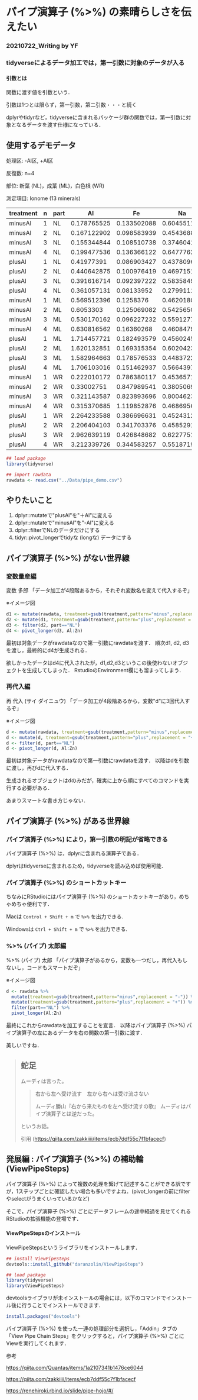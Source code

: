 # パイプ演算子 (%>%) の素晴らしさを伝えたい

### 20210722_Writing by YF



### tidyverseによるデータ加工では，第一引数に対象のデータが入る

#### 引数とは

関数に渡す値を引数という．

引数は1つとは限らず，第一引数，第二引数・・・と続く

dplyrやtidyrなど，tidyverseに含まれるパッケージ群の関数では，第一引数に対象となるデータを渡す仕様になっている．



## 使用するデモデータ

処理区: -Al区, +Al区

反復数: n=4

部位: 新葉 (NL)，成葉 (ML)，白色根 (WR)

測定項目: Ionome (13 minerals)

| treatment | n    | part | Al          | Fe          | Na          | B           | P           | S           | Si          | Ca          | Cu          | K           | Mg          | Mn          | Zn          |
| --------- | ---- | ---- | ----------- | ----------- | ----------- | ----------- | ----------- | ----------- | ----------- | ----------- | ----------- | ----------- | ----------- | ----------- | ----------- |
| minusAl   | 1    | NL   | 0.178765525 | 0.133502088 | 0.604551147 | 0.035487106 | 3.918749999 | 3.2603298   | 0.092385106 | 4.43935116  | 0.006757444 | 9.362802021 | 1.634951748 | 0.593645733 | 0.027605377 |
| minusAl   | 2    | NL   | 0.167122902 | 0.098583939 | 0.454368808 | 0.032142086 | 4.065937965 | 3.04593638  | 0.103160285 | 3.748617645 | 0.006525771 | 10.23924714 | 1.571978261 | 0.506675137 | 0.031023565 |
| minusAl   | 3    | NL   | 0.155344844 | 0.108510738 | 0.374604197 | 0.029527298 | 4.097699658 | 3.505802782 | 0.111835804 | 3.449250946 | 0.007949058 | 11.17415479 | 1.811214748 | 0.438575225 | 0.030577295 |
| minusAl   | 4    | NL   | 0.199477536 | 0.136366122 | 0.647776262 | 0.029597052 | 4.08363422  | 3.304531473 | 0.112292381 | 4.794553315 | 0.006971217 | 10.21903781 | 1.807767003 | 0.601705904 | 0.030181155 |
| plusAl    | 1    | NL   | 0.41977391  | 0.086903427 | 0.437809644 | 0.024433674 | 4.002366642 | 2.473186624 | 0.102601035 | 3.683349098 | 0.005488768 | 8.766010242 | 1.306170309 | 0.71152022  | 0.023408438 |
| plusAl    | 2    | NL   | 0.440642875 | 0.100976419 | 0.46971514  | 0.025592641 | 3.951560765 | 2.558580395 | 0.109863863 | 3.559170854 | 0.007646982 | 8.639570977 | 1.243342421 | 0.711716208 | 0.027322618 |
| plusAl    | 3    | NL   | 0.391616714 | 0.092397222 | 0.583584902 | 0.025075353 | 3.906627198 | 2.759047366 | 0.107993374 | 4.121630563 | 0.00998771  | 9.635240212 | 1.532425754 | 0.840264248 | 0.024825856 |
| plusAl    | 4    | NL   | 0.361057131 | 0.08133952  | 0.279911139 | 0.025564854 | 3.890502844 | 2.677970411 | 0.108204474 | 3.02385587  | 0.005910936 | 10.34682411 | 1.606282754 | 0.614116665 | 0.030304172 |
| minusAl   | 1    | ML   | 0.569512396 | 0.1258376   | 0.462018021 | 0.063658837 | 1.996620121 | 4.409933119 | 0.251927289 | 9.570564499 | 0.0045541   | 3.93976894  | 3.520192896 | 1.415590795 | 0.01130654  |
| minusAl   | 2    | ML   | 0.6053303   | 0.125069082 | 0.542565079 | 0.054419238 | 1.744678413 | 4.067321346 | 0.274179983 | 9.541209696 | 0.005275184 | 4.688973416 | 3.616677555 | 1.189056849 | 0.011284415 |
| minusAl   | 3    | ML   | 0.530170162 | 0.096227232 | 0.559127749 | 0.059328105 | 1.724970873 | 4.641400516 | 0.292301945 | 8.509362488 | 0.009696305 | 5.594338404 | 4.226801851 | 0.930474138 | 0.017694306 |
| minusAl   | 4    | ML   | 0.630816562 | 0.16360268  | 0.46084798  | 0.04808161  | 2.07485005  | 5.464089146 | 0.269266481 | 9.598710734 | 0.005158617 | 4.887123465 | 4.24979672  | 1.1109254   | 0.011823247 |
| plusAl    | 1    | ML   | 1.714457721 | 0.182493579 | 0.456024519 | 0.047108286 | 2.957198081 | 3.751139839 | 0.328420396 | 9.921357168 | 0.004423053 | 4.354563583 | 2.813118948 | 1.981927194 | 0.012432671 |
| plusAl    | 2    | ML   | 1.620132851 | 0.169315354 | 0.602042391 | 0.051992089 | 3.359863062 | 3.810403764 | 0.28778023  | 9.765423699 | 0.004411335 | 4.107758126 | 2.690742896 | 2.053398773 | 0.009139915 |
| plusAl    | 3    | ML   | 1.582964663 | 0.178576533 | 0.448372275 | 0.059977185 | 2.263485566 | 4.172430148 | 0.300852621 | 9.756714165 | 0.00474336  | 4.812118063 | 4.148637822 | 1.825718524 | 0.013211083 |
| plusAl    | 4    | ML   | 1.706103016 | 0.151462937 | 0.566439702 | 0.058924374 | 2.061243058 | 4.691212825 | 0.320692918 | 9.185149609 | 0.004096952 | 5.017798203 | 3.910615785 | 1.807981528 | 0.009565393 |
| minusAl   | 1    | WR   | 0.222010172 | 0.786380117 | 0.453657188 | 0.01646084  | 9.650618766 | 7.490253272 | 0.148592513 | 1.313818508 | 0.022526813 | 17.35977482 | 1.63001529  | 0.168083777 | 0.064254656 |
| minusAl   | 2    | WR   | 0.33002751  | 0.847989541 | 0.380506955 | 0.016071603 | 9.888801788 | 7.18915329  | 0.140691068 | 1.907085133 | 0.023767139 | 18.14438327 | 2.403683864 | 0.2418222   | 0.073428316 |
| minusAl   | 3    | WR   | 0.321143587 | 0.823893696 | 0.80046235  | 0.016290222 | 9.211809166 | 8.240729645 | 0.151414385 | 2.249088447 | 0.025330166 | 19.22199496 | 1.958615808 | 0.227761046 | 0.075585878 |
| minusAl   | 4    | WR   | 0.315370685 | 1.119852876 | 0.468695663 | 0.015335686 | 7.926016275 | 7.883345478 | 0.161210636 | 2.282887931 | 0.02342505  | 16.32447866 | 2.047493728 | 0.171117689 | 0.065056606 |
| plusAl    | 1    | WR   | 2.264233588 | 0.386696631 | 0.452431297 | 0.011884281 | 9.085151848 | 7.146180554 | 0.140317296 | 1.910063076 | 0.016394786 | 18.79709825 | 1.85833301  | 0.235983961 | 0.052274841 |
| plusAl    | 2    | WR   | 2.206404103 | 0.341703376 | 0.458529164 | 0.01168829  | 8.731725448 | 6.576775241 | 0.139220506 | 1.748115835 | 0.015546869 | 17.47427584 | 1.804809677 | 0.227863596 | 0.048713517 |
| plusAl    | 3    | WR   | 2.962639119 | 0.426848682 | 0.622775171 | 0.012487277 | 10.19015074 | 6.904993434 | 0.145521913 | 1.889585345 | 0.01780532  | 19.71281324 | 1.669257134 | 0.285361319 | 0.056009516 |
| plusAl    | 4    | WR   | 3.212339726 | 0.344583257 | 0.551871988 | 0.012791352 | 10.79604102 | 6.620098248 | 0.18094168  | 1.73694188  | 0.016549367 | 19.08009234 | 1.633226918 | 0.24373831  | 0.051495428 |

```R
## load package
library(tidyverse)

## import rawdata
rawdata <- read.csv("../Data/pipe_demo.csv")
```



## やりたいこと

1. dplyr::mutateで"plusAl"を"＋Al"に変える
2. dplyr::mutateで"minusAl"を"-Al"に変える
3. dplyr::filterでNLのデータだけにする
4. tidyr::pivot_longerでtidyな (longな) データにする



## パイプ演算子 (%>%) がない世界線

### 変数量産編

変数 多郎 「データ加工が4段階あるから，それぞれ変数名を変えて代入するぞ」

※イメージ図

```R
d1 <- mutate(rawdata, treatment=gsub(treatment,pattern="minus",replacement = "-"))
d2 <- mutate(d1, treatment=gsub(treatment,pattern="plus",replacement = "+"))
d3 <- filter(d2, part=="NL")
d4 <- pivot_longer(d3, Al:Zn)
```

最初は対象データがrawdataなので第一引数にrawdataを渡す．
順次d1, d2, d3を渡し，最終的にd4が生成される．

欲しかったデータはd4に代入されたが，d1,d2,d3というこの後使わないオブジェクトを生成してしまった．
RstudioのEnvironment欄にも溜まってしまう．



### 再代入編

再 代入 (サイ ダイニュウ) 「データ加工が4段階あるから，変数"d"に3回代入するぞ」

※イメージ図

```R
d <- mutate(rawdata, treatment=gsub(treatment,pattern="minus",replacement = "-"))
d <- mutate(d, treatment=gsub(treatment,pattern="plus",replacement = "+"))
d <- filter(d, part=="NL")
d <- pivot_longer(d, Al:Zn)
```

最初は対象データがrawdataなので第一引数にrawdataを渡す．
以降はdを引数に渡し，再びdに代入する．

生成されるオブジェクトはdのみだが，確実に上から順にすべてのコマンドを実行する必要がある．

あまりスマートな書き方じゃない．



## パイプ演算子 (%>%) がある世界線

### パイプ演算子 (%>%) により，第一引数の明記が省略できる

パイプ演算子 (%>%) は，dplyrに含まれる演算子である．

dplyrはtidyverseに含まれるため，tidyverseを読み込めば使用可能．

### パイプ演算子 (%>%) のショートカットキー

ちなみにRStudioにはパイプ演算子 (%>%) のショートカットキーがあり，めちゃめちゃ便利です．

Macは `Control + Shift + m` で `%>%` を出力できる.

Windowsは `Ctrl + Shift + m` で `%>%` を出力できる.

### %>% (パイプ) 太郎編

%>% (パイプ) 太郎 「パイプ演算子があるから，変数も一つだし，再代入もしないし，コードもスマートだぞ」

※イメージ図

```R
d <- rawdata %>% 
  mutate(treatment=gsub(treatment,pattern="minus",replacement = "-")) %>% 
  mutate(treatment=gsub(treatment,pattern="plus",replacement = "+")) %>% 
  filter(part=="NL") %>% 
  pivot_longer(Al:Zn)
```

最終にこれからrawdataを加工することを宣言．
以降はパイプ演算子 (%>%) パイプ演算子の左にあるデータを右の関数の第一引数に渡す．

美しいですね．



> ## 蛇足
>
> ムーディは言った。
>
> >右から左へ受け流す　左から右へは受け流さない 
> >
> >ムーディ勝山『右から来たものを左へ受け流すの歌』
> ムーディはパイプ演算子とは逆だった。
>
> というお話。
>
> 引用 (https://qiita.com/zakkiiii/items/ecb7ddf55c7f1bfacecf)



## 発展編 : パイプ演算子 (%>%) の補助輪 (ViewPipeSteps)

パイプ演算子 (%>%) によって複数の処理を繋げて記述することができる訳ですが，1ステップごとに確認したい場合も多いですよね．(pivot_longerの前にfilterやselectがうまくいっているかなど)

そこで，パイプ演算子 (%>%) ごとにデータフレームの途中経過を見せてくれるRStudioの拡張機能の登場です．

#### ViewPipeStepsのインストール

ViewPipeStepsというライブラリをインストールします．

```R
## install ViewPipeSteps
devtools::install_github("daranzolin/ViewPipeSteps")

## load package
library(tidyverse)
library(ViewPipeSteps)
```

devtoolsライブラリが未インストールの場合には，以下のコマンドでインストール後に行うことでインストールできます．

```R
install.packages("devtools")
```

パイプ演算子 (%>%) を使った一連の処理部分を選択し，「Addin」タブの「View Pipe Chain Steps」をクリックすると，パイプ演算子 (%>%) ごとにViewを実行してくれます．



参考

https://qiita.com/Quantas/items/1a2107341b1476ce6044

https://qiita.com/zakkiiii/items/ecb7ddf55c7f1bfacecf

https://renehiroki.rbind.io/slide/pipe-hojo/#/
